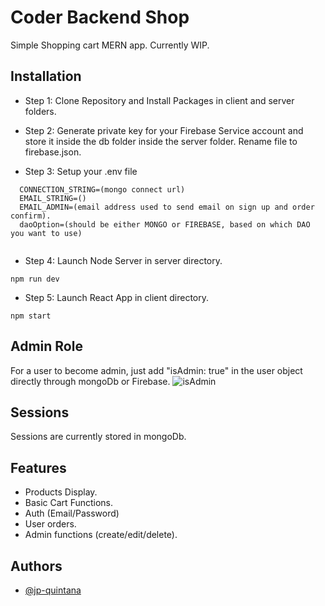# Coder Backend Shop

Simple Shopping cart MERN app. Currently WIP.

## Installation

 - Step 1: Clone Repository and Install Packages in client and server folders.
 
 - Step 2: Generate private key for your Firebase Service account and store it inside the db folder inside the server folder. Rename file to firebase.json.

 - Step 3: Setup your .env file
 
```
  CONNECTION_STRING=(mongo connect url)
  EMAIL_STRING=()
  EMAIL_ADMIN=(email address used to send email on sign up and order confirm).
  daoOption=(should be either MONGO or FIREBASE, based on which DAO you want to use)
  
```
 -  Step 4: Launch Node Server in server directory.
 
```
npm run dev
```
 - Step 5: Launch React App in client directory.
 
```
npm start
```

## Admin Role
For a user to become admin, just add "isAdmin: true" in the user object directly through mongoDb or Firebase.
![isAdmin](https://user-images.githubusercontent.com/87621233/222892318-aa7893f9-6e8f-4200-b16f-9782e52398fd.png)

## Sessions
Sessions are currently stored in mongoDb.

## Features
- Products Display.
- Basic Cart Functions.
- Auth (Email/Password)
- User orders.
- Admin functions (create/edit/delete).

## Authors
- [@jp-quintana](https://github.com/jp-quintana)
